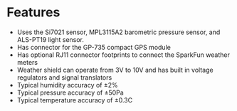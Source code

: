 ---
---

# Features

- Uses the Si7021 sensor, MPL3115A2 barometric pressure sensor, and ALS-PT19 light sensor.
- Has connector for the GP-735 compact GPS module
- Has optional RJ11 connector footprints to connect the SparkFun weather meters
- Weather shield can operate from 3V to 10V and has built in voltage regulators and signal translators
- Typical humidity accuracy of ±2%
- Typical pressure accuracy of ±50Pa
- Typical temperature accuracy of ±0.3C
